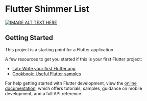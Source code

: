 # Flutter Shimmer List

[![IMAGE ALT TEXT HERE](https://i.ytimg.com/vi/zH9e08XA_W0/maxresdefault.jpg)](https://www.youtube.com/watch?v=zH9e08XA_W0)

## Getting Started

This project is a starting point for a Flutter application.

A few resources to get you started if this is your first Flutter project:

- [Lab: Write your first Flutter app](https://docs.flutter.dev/get-started/codelab)
- [Cookbook: Useful Flutter samples](https://docs.flutter.dev/cookbook)

For help getting started with Flutter development, view the
[online documentation](https://docs.flutter.dev/), which offers tutorials,
samples, guidance on mobile development, and a full API reference.
